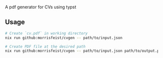 A pdf generator for CVs using typst

## Usage

```bash
# Create `cv.pdf` in working directory
nix run github:morrisfeist/cvgen -- path/to/input.json

# Create PDF file at the desired path
nix run github:morrisfeist/cvgen -- path/to/input.json path/to/output.pdf
```

